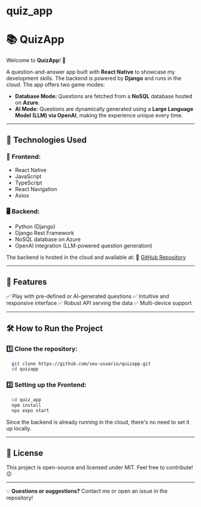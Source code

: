 # quiz_app


# 📚 QuizApp

Welcome to **QuizApp**! 🎉

A question-and-answer app built with **React Native** to showcase my development skills. The backend is powered by **Django** and runs in the cloud. The app offers two game modes:

- **Database Mode:** Questions are fetched from a **NoSQL** database hosted on **Azure**.
- **AI Mode:** Questions are dynamically generated using a **Large Language Model (LLM) via OpenAI**, making the experience unique every time.

---

## 🚀 Technologies Used

### 📱 Frontend:
- React Native
- JavaScript
- TypeScript
- React Navigation
- Axios

### 🖥️ Backend:
- Python (Django)
- Django Rest Framework
- NoSQL database on Azure
- OpenAI integration (LLM-powered question generation)

The backend is hosted in the cloud and available at:
🔗 [GitHub Repository](https://github.com/LuizCoppini/questions_backend)

---

## 📌 Features

✅ Play with pre-defined or AI-generated questions
✅ Intuitive and responsive interface
✅ Robust API serving the data
✅ Multi-device support

---

## 🛠️ How to Run the Project

### 1️⃣ Clone the repository:
```bash
  git clone https://github.com/seu-usuario/quizapp.git
  cd quizapp
```

### 2️⃣ Setting up the Frontend:
```bash
  cd quiz_app
  npm install
  npx expo start
```

Since the backend is already running in the cloud, there's no need to set it up locally.

---

## 📄 License
This project is open-source and licensed under MIT. Feel free to contribute! 😉

---

💡 **Questions or suggestions?** Contact me or open an issue in the repository!


